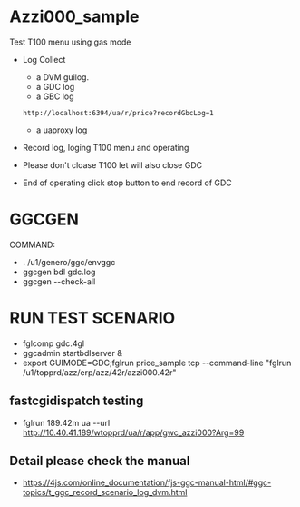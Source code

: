 # Azzi000_sample
Test T100 menu using gas mode
- Log Collect
    - a DVM guilog.
    - a GDC log
    - a GBC log
    ```
    http://localhost:6394/ua/r/price?recordGbcLog=1
    ```
    - a uaproxy log
    
- Record log, loging T100 menu and operating
- Please don't cloase T100 let will also close GDC
- End of operating click stop button to end record of GDC

# GGCGEN
COMMAND: 
 - . /u1/genero/ggc/envggc
 - ggcgen bdl gdc.log<br>
 - ggcgen --check-all

# RUN TEST SCENARIO
 - fglcomp gdc.4gl <br>
 - ggcadmin startbdlserver & <br>
 - export GUIMODE=GDC;fglrun price_sample tcp --command-line "fglrun /u1/topprd/azz/erp/azz/42r/azzi000.42r"
## fastcgidispatch testing
 - fglrun 189.42m ua --url http://10.40.41.189/wtopprd/ua/r/app/gwc_azzi000?Arg=99
## Detail please check the manual 
 - https://4js.com/online_documentation/fjs-ggc-manual-html/#ggc-topics/t_ggc_record_scenario_log_dvm.html

